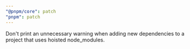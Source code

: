 ```yaml
---
"@pnpm/core": patch
"pnpm": patch
---
```


Don't print an unnecessary warning when adding new dependencies to a project that uses hoisted node_modules.
